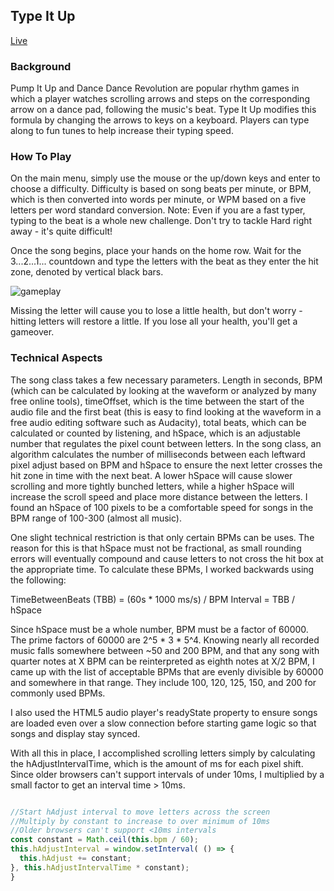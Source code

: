 ## Type It Up

[Live](https://stclairdaniel.github.io/typeitup/)

### Background

Pump It Up and Dance Dance Revolution are popular rhythm games in which a player watches scrolling arrows and steps on the corresponding arrow on a dance pad, following the music's beat. Type It Up modifies this formula by changing the arrows to keys on a keyboard. Players can type along to fun tunes to help increase their typing speed.

### How To Play

On the main menu, simply use the mouse or the up/down keys and enter to choose a difficulty. Difficulty is based on song beats per minute, or BPM, which is then converted into words per minute, or WPM based on a five letters per word standard conversion. Note: Even if you are a fast typer, typing to the beat is a whole new challenge. Don't try to tackle Hard right away - it's quite difficult!

Once the song begins, place your hands on the home row. Wait for the 3...2...1... countdown and type the letters with the beat as they enter the hit zone, denoted by vertical black bars.

![gameplay](http://i.imgur.com/BNZxuHJ.jpg)

Missing the letter will cause you to lose a little health, but don't worry - hitting letters will restore a little. If you lose all your health, you'll get a gameover.

### Technical Aspects

The song class takes a few necessary parameters. Length in seconds, BPM (which can be calculated by looking at the waveform or analyzed by many free online tools), timeOffset, which is the time between the start of the audio file and the first beat (this is easy to find looking at the waveform in a free audio editing software such as Audacity), total beats, which can be calculated or counted by listening, and hSpace, which is an adjustable number that regulates the pixel count between letters. In the song class, an algorithm calculates the number of milliseconds between each leftward pixel adjust based on BPM and hSpace to ensure the next letter crosses the hit zone in time with the next beat. A lower hSpace will cause slower scrolling and more tightly bunched letters, while a higher hSpace will increase the scroll speed and place more distance between the letters. I found an hSpace of 100 pixels to be a comfortable speed for songs in the BPM range of 100-300 (almost all music).

One slight technical restriction is that only certain BPMs can be uses. The reason for this is that hSpace must not be fractional, as small rounding errors will eventually compound and cause letters to not cross the hit box at the appropriate time. To calculate these BPMs, I worked backwards using the following:

TimeBetweenBeats (TBB) = (60s * 1000 ms/s) / BPM
Interval = TBB / hSpace

Since hSpace must be a whole number, BPM must be a factor of 60000. The prime factors of 60000 are 2^5 * 3 * 5^4. Knowing nearly all recorded music falls somewhere between ~50 and 200 BPM, and that any song with quarter notes at X BPM can be reinterpreted as eighth notes at X/2 BPM, I came up with the list of acceptable BPMs that are evenly divisible by 60000 and somewhere in that range. They include 100, 120, 125, 150, and 200 for commonly used BPMs.

I also used the HTML5 audio player's readyState property to ensure songs are loaded even over a slow connection before starting game logic so that songs and display stay synced.

With all this in place, I accomplished scrolling letters simply by calculating the hAdjustIntervalTime, which is the amount of ms for each pixel shift. Since older browsers can't support intervals of under 10ms, I multiplied by a small factor to get an interval time > 10ms.

```javascript

//Start hAdjust interval to move letters across the screen
//Multiply by constant to increase to over minimum of 10ms
//Older browsers can't support <10ms intervals
const constant = Math.ceil(this.bpm / 60);
this.hAdjustInterval = window.setInterval( () => {
  this.hAdjust += constant;
}, this.hAdjustIntervalTime * constant);
}
```

